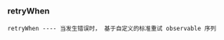 ### retryWhen

`retryWhen ---- 当发生错误时， 基于自定义的标准重试 observable 序列`

<code src="../../code/operators/errorHandling/retryWhen.tsx"></code>
